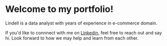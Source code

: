 # Welcome to my portfolio! 
Lindell is a data analyst with years of experience in e-commerce domain.

If you'd like to connnect with me on [Linkedin](https://www.linkedin.com/in/thelinxie/), feel free to reach out and say hi. Look forward to how we may help and learn from each other.
